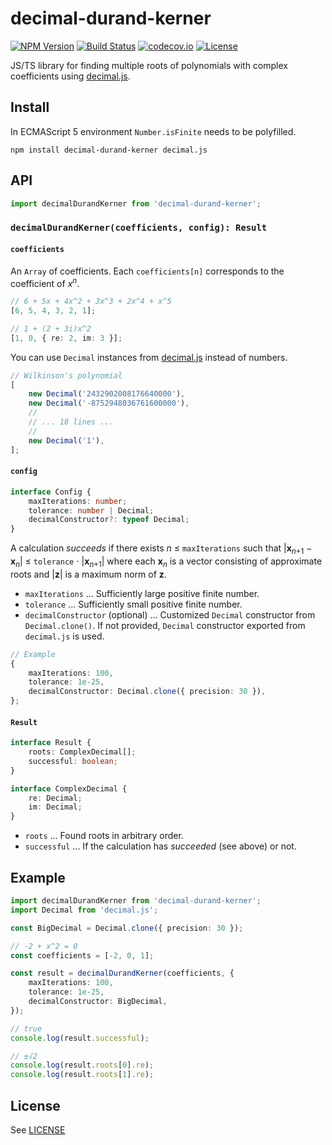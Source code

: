 decimal-durand-kerner
===============================================================================

[![NPM Version](https://img.shields.io/npm/v/decimal-durand-kerner.svg?style=flat-square)](https://www.npmjs.com/package/decimal-durand-kerner)
[![Build Status](https://img.shields.io/travis/com/minofrk/decimal-durand-kerner.js/master.svg?style=flat-square)](https://travis-ci.com/minofrk/decimal-durand-kerner.js)
[![codecov.io](https://img.shields.io/codecov/c/github/minofrk/decimal-durand-kerner.js/master.svg?style=flat-square)](https://codecov.io/github/minofrk/decimal-durand-kerner.js?branch=master)
[![License](https://img.shields.io/github/license/minofrk/decimal-durand-kerner.js.svg?style=flat-square)](LICENSE)

JS/TS library for finding multiple roots of polynomials with complex coefficients using [decimal.js](https://github.com/MikeMcl/decimal.js).

Install
-------------------------------------------------------------------------------

In ECMAScript 5 environment `Number.isFinite` needs to be polyfilled.

    npm install decimal-durand-kerner decimal.js

API
-------------------------------------------------------------------------------

```typescript
import decimalDurandKerner from 'decimal-durand-kerner';
```

### `decimalDurandKerner(coefficients, config): Result`

#### `coefficients`

An `Array` of coefficients. Each `coefficients[n]` corresponds to the coefficient of *x*<sup>*n*</sup>.

```typescript
// 6 + 5x + 4x^2 + 3x^3 + 2x^4 + x^5
[6, 5, 4, 3, 2, 1];

// 1 + (2 + 3i)x^2
[1, 0, { re: 2, im: 3 }];
```

You can use `Decimal` instances from [decimal.js](https://github.com/MikeMcl/decimal.js) instead of numbers.

```typescript
// Wilkinson's polynomial
[
    new Decimal('2432902008176640000'),
    new Decimal('-8752948036761600000'),
    //
    // ... 18 lines ...
    //
    new Decimal('1'),
];
```

####  `config`

```typescript
interface Config {
    maxIterations: number;
    tolerance: number | Decimal;
    decimalConstructor?: typeof Decimal;
}
```

A calculation *succeeds* if there exists *n* &le; `maxIterations` such that |**x**<sub>*n*+1</sub> &minus; **x**<sub>*n*</sub>| &le; `tolerance` &sdot; |**x**<sub>*n*+1</sub>| where each **x**<sub>*n*</sub> is a vector consisting of approximate roots and |**z**| is a maximum norm of **z**.

- `maxIterations` ... Sufficiently large positive finite number.
- `tolerance` ... Sufficiently small positive finite number.
- `decimalConstructor` (optional) ... Customized `Decimal` constructor from `Decimal.clone()`. If not provided, `Decimal` constructor exported from `decimal.js` is used.

```typescript
// Example
{
    maxIterations: 100,
    tolerance: 1e-25,
    decimalConstructor: Decimal.clone({ precision: 30 }),
};
```

#### `Result`

```typescript
interface Result {
    roots: ComplexDecimal[];
    successful: boolean;
}

interface ComplexDecimal {
    re: Decimal;
    im: Decimal;
}
```

- `roots` ... Found roots in arbitrary order.
- `successful` ... If the calculation has *succeeded* (see above) or not. 

Example
-------------------------------------------------------------------------------

```typescript
import decimalDurandKerner from 'decimal-durand-kerner';
import Decimal from 'decimal.js';

const BigDecimal = Decimal.clone({ precision: 30 });

// -2 + x^2 = 0
const coefficients = [-2, 0, 1];

const result = decimalDurandKerner(coefficients, {
    maxIterations: 100,
    tolerance: 1e-25,
    decimalConstructor: BigDecimal,
});

// true
console.log(result.successful);

// ±√2
console.log(result.roots[0].re);
console.log(result.roots[1].re);
```

License
-------------------------------------------------------------------------------

See [LICENSE](LICENSE)
